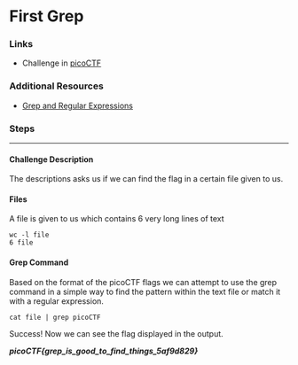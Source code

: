 # First Grep

### Links

- Challenge in [picoCTF](play.picoctf.org/practice/challenge/85)

### Additional Resources
- [Grep and Regular Expressions](https://ryanstutorials.net/linuxtutorial/grep.php)

### Steps
---
#### Challenge Description

The descriptions asks us if we can find the flag in a certain file given to us. 

#### Files

A file is given to us which contains 6 very long lines of text

```
wc -l file 
6 file
```

#### Grep Command

Based on the format of the picoCTF flags we can attempt to use the grep command in a simple way to find the pattern within the text file or match it with a regular expression.
```
cat file | grep picoCTF
```
Success! Now we can see the flag displayed in the output.

***picoCTF{grep_is_good_to_find_things_5af9d829}***